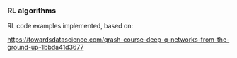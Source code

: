 ### RL algorithms

RL code examples implemented, based on: 

https://towardsdatascience.com/qrash-course-deep-q-networks-from-the-ground-up-1bbda41d3677